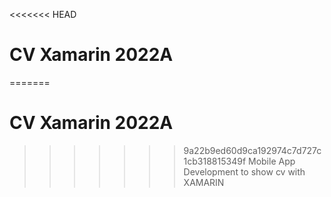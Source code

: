 <<<<<<< HEAD
# CV Xamarin 2022A
=======
# CV Xamarin 2022A
>>>>>>> 9a22b9ed60d9ca192974c7d727c1cb318815349f
Mobile App Development to show cv with XAMARIN
